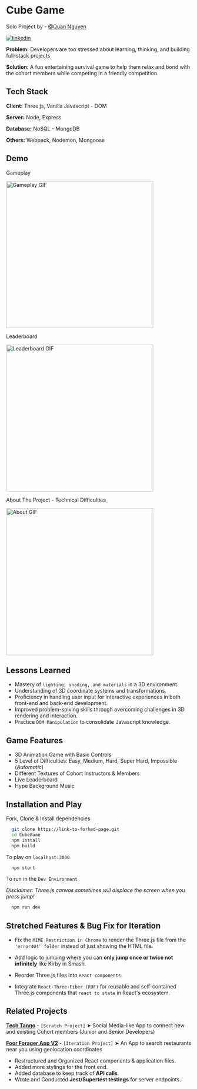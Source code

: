 # **Cube Game**

Solo Project by - [@Quan Nguyen](https://github.com/ZinWR) 

[![linkedin](https://img.shields.io/badge/linkedin-0A66C2?style=for-the-badge&logo=linkedin&logoColor=white)](https://www.linkedin.com/in/quan-nguyen27/) 

**Problem:** Developers are too stressed about learning, thinking, and building full-stack projects

**Solution:** A fun entertaining survival game to help them relax and bond with the cohort members while competing in a friendly competition.

## Tech Stack

**Client:** Three.js, Vanilla Javascript - DOM

**Server:** Node, Express

**Database:** NoSQL - MongoDB

**Others:** Webpack, Nodemon, Mongoose

## Demo

<div align='left'>
  <p>Gameplay</p>
  <img src="https://github.com/ZinWR/CubeGame/assets/97579692/b6bd63e4-9180-4460-8b09-cee546d09e29" alt="Gameplay GIF" width='400' height='auto' />
  <p>Leaderboard</p>
  <img src="https://github.com/ZinWR/CubeGame/assets/97579692/ddedb236-2a11-43a4-b455-a2e095812537" alt="Leaderboard GIF" width='400' height='auto' />
  <p>About The Project - Technical Difficulties</p>
  <img src="https://github.com/ZinWR/CubeGame/assets/97579692/88dfbb54-f7ba-484e-a592-6e451ac3123a" alt="About GIF" width='400' height='auto' />
</div>

## Lessons Learned

- Mastery of `lighting, shading, and materials` in a 3D environment.
- Understanding of 3D coordinate systems and transformations.
- Proficiency in handling user input for interactive experiences in both front-end and back-end development.
- Improved problem-solving skills through overcoming challenges in 3D rendering and interaction.
- Practice `DOM Manipulation` to consolidate Javascript knowledge.

## Game Features

- 3D Animation Game with Basic Controls
- 5 Level of Difficulties: Easy, Medium, Hard, Super Hard, Impossible (*Automatic*)
- Different Textures of Cohort Instructors & Members
- Live Leaderboard
- Hype Background Music

## Installation and Play

Fork, Clone & Install dependencies

```bash
  git clone https://link-to-forked-page.git
  cd CubeGame
  npm install
  npm build
```
To play on `localhost:3000`

```bash
  npm start
```  
To run in the `Dev Environment`

*Disclaimer: Three.js canvas sometimes will displace the screen when you press jump!*

```bash
  npm run dev
```    

## Stretched Features & Bug Fix for Iteration

- Fix the `MIME Restriction in Chrome` to render the Three.js file from the `'error404' folder` instead of just showing the HTML file.

- Add logic to jumping where you can **only jump once or twice not infinitely** like Kirby in Smash.

- Reorder Three.js files into `React components`.

- Integrate `React-Three-Fiber (R3F)` for reusable and self-contained Three.js components that `react to state` in React's ecosystem.


## Related Projects

[**Tech Tango**](https://github.com/63-Pink-Fairy-Armadillo/TechTango) - `[Scratch Project]` ➤ Social Media-like App to connect new and existing Cohort members (Junior and Senior Developers)

[**Foor Forager App V2**](https://github.com/63-Cat-Snake/Food-Forager-App-V2) - `[Iteration Project]` ➤ An App to search restaurants near you using geolocation coordinates 

- Restructured and Organized React components & application files.
- Added more stylings for the front end.
- Added database to keep track of **API calls**.
- Wrote and Conducted **Jest/Supertest testings** for server endpoints.

